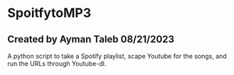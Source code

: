# SpoitfytoMP3

## Created by Ayman Taleb 08/21/2023

A python script to take a Spotify playlist, scape Youtube for the songs, and run the URLs through Youtube-dl. 